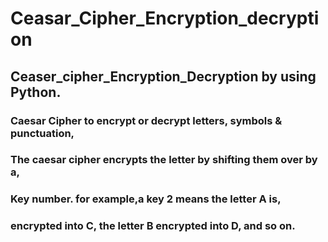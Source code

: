 # Ceasar_Cipher_Encryption_decryption
## Ceaser_cipher_Encryption_Decryption by using Python.

### Caesar Cipher to encrypt or decrypt letters, symbols & punctuation,
### The caesar cipher encrypts the letter by shifting them over by a,
### Key number. for example,a key 2 means the letter A is,
### encrypted into C, the letter B encrypted into D, and so on.
